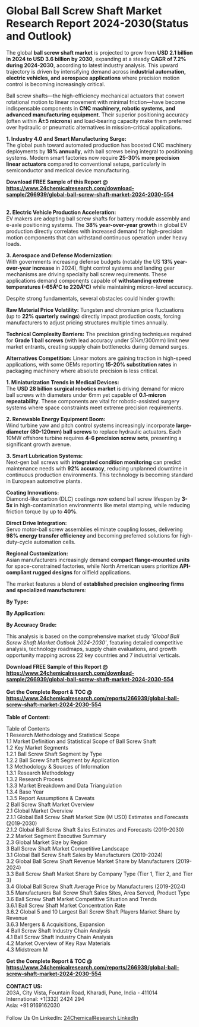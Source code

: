 <h1>Global Ball Screw Shaft Market Research Report 2024-2030(Status and Outlook)</h1><p>The global <strong>ball screw shaft market</strong> is projected to grow from <strong>USD 2.1 billion in 2024 to USD 3.6 billion by 2030</strong>, expanding at a steady <strong>CAGR of 7.2% during 2024-2030</strong>, according to latest industry analysis. This upward trajectory is driven by intensifying demand across <strong>industrial automation, electric vehicles, and aerospace applications</strong> where precision motion control is becoming increasingly critical.</p><p>Ball screw shafts—the high-efficiency mechanical actuators that convert rotational motion to linear movement with minimal friction—have become indispensable components in <strong>CNC machinery, robotic systems, and advanced manufacturing equipment</strong>. Their superior positioning accuracy (often within <strong>Â±5 microns</strong>) and load-bearing capacity make them preferred over hydraulic or pneumatic alternatives in mission-critical applications.</p><p><strong>1. Industry 4.0 and Smart Manufacturing Surge:</strong><br>
The global push toward automated production has boosted CNC machinery deployments by <strong>18% annually</strong>, with ball screws being integral to positioning systems. Modern smart factories now require <strong>25-30% more precision linear actuators</strong> compared to conventional setups, particularly in semiconductor and medical device manufacturing.</p><div><b>Download FREE Sample of this Report @ 
            <a href="https://www.24chemicalresearch.com/download-sample/266939/global-ball-screw-shaft-market-2024-2030-554">
            https://www.24chemicalresearch.com/download-sample/266939/global-ball-screw-shaft-market-2024-2030-554</a></b></div><br><p><strong>2. Electric Vehicle Production Acceleration:</strong><br>
EV makers are adopting ball screw shafts for battery module assembly and e-axle positioning systems. The <strong>38% year-over-year growth</strong> in global EV production directly correlates with increased demand for high-precision motion components that can withstand continuous operation under heavy loads.</p><p><strong>3. Aerospace and Defense Modernization:</strong><br>
With governments increasing defense budgets (notably the US <strong>13% year-over-year increase</strong> in 2024), flight control systems and landing gear mechanisms are driving specialty ball screw requirements. These applications demand components capable of <strong>withstanding extreme temperatures (-65Â°C to 220Â°C)</strong> while maintaining micron-level accuracy.</p><p>Despite strong fundamentals, several obstacles could hinder growth:</p><p><strong>Raw Material Price Volatility:</strong> Tungsten and chromium price fluctuations (up to <strong>22% quarterly swings</strong>) directly impact production costs, forcing manufacturers to adjust pricing structures multiple times annually.</p><p><strong>Technical Complexity Barriers:</strong> The precision grinding techniques required for <strong>Grade 1 ball screws</strong> (with lead accuracy under 5Î¼m/300mm) limit new market entrants, creating supply chain bottlenecks during demand surges.</p><p><strong>Alternatives Competition:</strong> Linear motors are gaining traction in high-speed applications, with some OEMs reporting <strong>15-20% substitution rates</strong> in packaging machinery where absolute precision is less critical.</p><p><strong>1. Miniaturization Trends in Medical Devices:</strong><br>
The <strong>USD 28 billion surgical robotics market</strong> is driving demand for micro ball screws with diameters under 6mm yet capable of <strong>0.1-micron repeatability</strong>. These components are vital for robotic-assisted surgery systems where space constraints meet extreme precision requirements.</p><p><strong>2. Renewable Energy Equipment Boom:</strong><br>
Wind turbine yaw and pitch control systems increasingly incorporate <strong>large-diameter (80-120mm) ball screws</strong> to replace hydraulic actuators. Each 10MW offshore turbine requires <strong>4-6 precision screw sets</strong>, presenting a significant growth avenue.</p><p><strong>3. Smart Lubrication Systems:</strong><br>
Next-gen ball screws with <strong>integrated condition monitoring</strong> can predict maintenance needs with <strong>92% accuracy</strong>, reducing unplanned downtime in continuous production environments. This technology is becoming standard in European automotive plants.</p><p><strong>Coating Innovations:</strong><br>
	Diamond-like carbon (DLC) coatings now extend ball screw lifespan by <strong>3-5x</strong> in high-contamination environments like metal stamping, while reducing friction torque by up to <strong>40%</strong>.</p><p><strong>Direct Drive Integration:</strong><br>
	Servo motor-ball screw assemblies eliminate coupling losses, delivering <strong>98% energy transfer efficiency</strong> and becoming preferred solutions for high-duty-cycle automation cells.</p><p><strong>Regional Customization:</strong><br>
	Asian manufacturers increasingly demand <strong>compact flange-mounted units</strong> for space-constrained factories, while North American users prioritize <strong>API-compliant rugged designs</strong> for oilfield applications.</p><p>The market features a blend of <strong>established precision engineering firms and specialized manufacturers</strong>:</p><p><strong>By Type:</strong></p><p><strong>By Application:</strong></p><p><strong>By Accuracy Grade:</strong></p><p>This analysis is based on the comprehensive market study <em>'Global Ball Screw Shaft Market Outlook 2024-2030'</em>, featuring detailed competitive analysis, technology roadmaps, supply chain evaluations, and growth opportunity mapping across 22 key countries and 7 industrial verticals.</p><div><b>Download FREE Sample of this Report @ 
            <a href="https://www.24chemicalresearch.com/download-sample/266939/global-ball-screw-shaft-market-2024-2030-554">
            https://www.24chemicalresearch.com/download-sample/266939/global-ball-screw-shaft-market-2024-2030-554</a></b></div><br><div><b>Get the Complete Report & TOC @ 
            <a href="https://www.24chemicalresearch.com/reports/266939/global-ball-screw-shaft-market-2024-2030-554">
            https://www.24chemicalresearch.com/reports/266939/global-ball-screw-shaft-market-2024-2030-554</a></b></div><br>
            <b>Table of Content:</b><p>Table of Contents<br />
1 Research Methodology and Statistical Scope<br />
1.1 Market Definition and Statistical Scope of Ball Screw Shaft<br />
1.2 Key Market Segments<br />
1.2.1 Ball Screw Shaft Segment by Type<br />
1.2.2 Ball Screw Shaft Segment by Application<br />
1.3 Methodology & Sources of Information<br />
1.3.1 Research Methodology<br />
1.3.2 Research Process<br />
1.3.3 Market Breakdown and Data Triangulation<br />
1.3.4 Base Year<br />
1.3.5 Report Assumptions & Caveats<br />
2 Ball Screw Shaft Market Overview<br />
2.1 Global Market Overview<br />
2.1.1 Global Ball Screw Shaft Market Size (M USD) Estimates and Forecasts (2019-2030)<br />
2.1.2 Global Ball Screw Shaft Sales Estimates and Forecasts (2019-2030)<br />
2.2 Market Segment Executive Summary<br />
2.3 Global Market Size by Region<br />
3 Ball Screw Shaft Market Competitive Landscape<br />
3.1 Global Ball Screw Shaft Sales by Manufacturers (2019-2024)<br />
3.2 Global Ball Screw Shaft Revenue Market Share by Manufacturers (2019-2024)<br />
3.3 Ball Screw Shaft Market Share by Company Type (Tier 1, Tier 2, and Tier 3)<br />
3.4 Global Ball Screw Shaft Average Price by Manufacturers (2019-2024)<br />
3.5 Manufacturers Ball Screw Shaft Sales Sites, Area Served, Product Type<br />
3.6 Ball Screw Shaft Market Competitive Situation and Trends<br />
3.6.1 Ball Screw Shaft Market Concentration Rate<br />
3.6.2 Global 5 and 10 Largest Ball Screw Shaft Players Market Share by Revenue<br />
3.6.3 Mergers & Acquisitions, Expansion<br />
4 Ball Screw Shaft Industry Chain Analysis<br />
4.1 Ball Screw Shaft Industry Chain Analysis<br />
4.2 Market Overview of Key Raw Materials<br />
4.3 Midstream M</p><div><b>Get the Complete Report & TOC @ 
            <a href="https://www.24chemicalresearch.com/reports/266939/global-ball-screw-shaft-market-2024-2030-554">
            https://www.24chemicalresearch.com/reports/266939/global-ball-screw-shaft-market-2024-2030-554</a></b></div><br><b>CONTACT US:</b><br>
            203A, City Vista, Fountain Road, Kharadi, Pune, India - 411014<br>
            International: +1(332) 2424 294<br>
            Asia: +91 9169162030 <br><br>
            Follow Us On LinkedIn: <a href="https://www.linkedin.com/company/24chemicalresearch/">24ChemicalResearch LinkedIn</a>